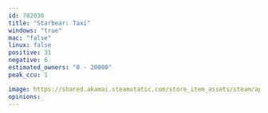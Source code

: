 ```yaml
---
id: 702030
title: "Starbear: Taxi"
windows: "true"
mac: "false"
linux: false
positive: 31
negative: 6
estimated_owners: "0 - 20000"
peak_ccu: 1

image: https://shared.akamai.steamstatic.com/store_item_assets/steam/apps/702030/header.jpg?t=1561077067
opinions:
---
```

